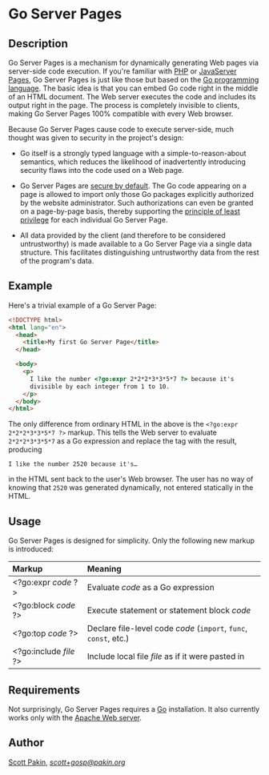 Go Server Pages
===============

Description
-----------

Go Server Pages is a mechanism for dynamically generating Web pages via server-side code execution.  If you're familiar with [PHP](https://www.php.net/) or [JavaServer Pages](https://en.wikipedia.org/wiki/JavaServer_Pages), Go Server Pages is just like those but based on the [Go programming language](https://golang.org/).  The basic idea is that you can embed Go code right in the middle of an HTML document.  The Web server executes the code and includes its output right in the page.  The process is completely invisible to clients, making Go Server Pages 100% compatible with every Web browser.

Because Go Server Pages cause code to execute server-side, much thought was given to security in the project's design:

* Go itself is a strongly typed language with a simple-to-reason-about semantics, which reduces the likelihood of inadvertently introducing security flaws into the code used on a Web page.

* Go Server Pages are [secure by default](https://en.wikipedia.org/wiki/Secure_by_default).  The Go code appearing on a page is allowed to import only those Go packages explicitly authorized by the website administrator.  Such authorizations can even be granted on a page-by-page basis, thereby supporting the [principle of least privilege](https://en.wikipedia.org/wiki/Principle_of_least_privilege) for each individual Go Server Page.

* All data provided by the client (and therefore to be considered untrustworthy) is made available to a Go Server Page via a single data structure.  This facilitates distinguishing untrustworthy data from the rest of the program's data.

Example
-------

Here's a trivial example of a Go Server Page:

```html
<!DOCTYPE html>
<html lang="en">
  <head>
    <title>My first Go Server Page</title>
  </head>

  <body>
    <p>
      I like the number <?go:expr 2*2*2*3*3*5*7 ?> because it's
      divisible by each integer from 1 to 10.
    </p>
  </body>
</html>
```

The only difference from ordinary HTML in the above is the `<?go:expr 2*2*2*3*3*5*7 ?>` markup.  This tells the Web server to evaluate `2*2*2*3*3*5*7` as a Go expression and replace the tag with the result, producing

    I like the number 2520 because it's…

in the HTML sent back to the user's Web browser.  The user has no way of knowing that `2520` was generated dynamically, not entered statically in the HTML.

Usage
-----

Go Server Pages is designed for simplicity.  Only the following new markup is introduced:

| Markup                       | Meaning                                     |
| :--------------------------- | :------------------------------------------ |
| &lt;?go:expr *code* ?&gt;    | Evaluate *code* as a Go expression          |
| &lt;?go:block *code* ?&gt;   | Execute statement or statement block *code* |
| &lt;?go:top *code* ?&gt;     | Declare file-level code *code* (`import`, `func`, `const`, etc.) |
| &lt;?go:include *file* ?&gt; | Include local file *file* as if it were pasted in |

Requirements
------------

Not surprisingly, Go Server Pages requires a [Go](https://golang.org/) installation.  It also currently works only with the [Apache Web server](http://httpd.apache.org/).

Author
------

[Scott Pakin](http://www.pakin.org/~scott/), *scott+gosp@pakin.org*
